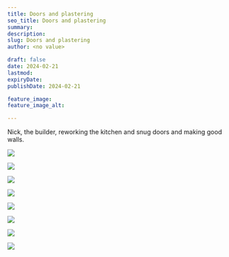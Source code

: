 ```yaml
---
title: Doors and plastering
seo_title: Doors and plastering
summary: 
description: 
slug: Doors and plastering
author: <no value>

draft: false
date: 2024-02-21
lastmod: 
expiryDate: 
publishDate: 2024-02-21

feature_image: 
feature_image_alt: 

---
```


Nick, the builder, reworking the kitchen and snug doors and making good walls.



![](/images/6501.jpeg)

![](/images/6502.jpeg)

![](/images/6505.jpeg)

![](/images/6504.jpeg)

![](/images/6500.jpeg)

![](/images/6503.jpeg)

![](/images/6506.jpeg)

![](/images/6507.jpeg)
